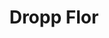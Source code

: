 ---
title: Dropp Flor
date: 
draft: false

# descripcion
description : Gota con flor

materials: Plata 925

color: Cristal

dimensions: 2,9cm (largo)

code: 01-10-0066

type: "Aros"

categories: []

price: $3.390,00

# Images
# first image will be shown in the product page
images:
  # - image: "images/path_to_image"
  # La ubicacion de las imagenes es imagenes/Aros/Aros.Cristal Swarovski/01-10-0066-dropp-flor
  - image: "./images/aros/cristal_swarovski/01-10-0066-gota-con-flor_a.JPG"
  - image: "./images/aros/cristal_swarovski/01-10-0066-gota-con-flor_b.JPG"
---